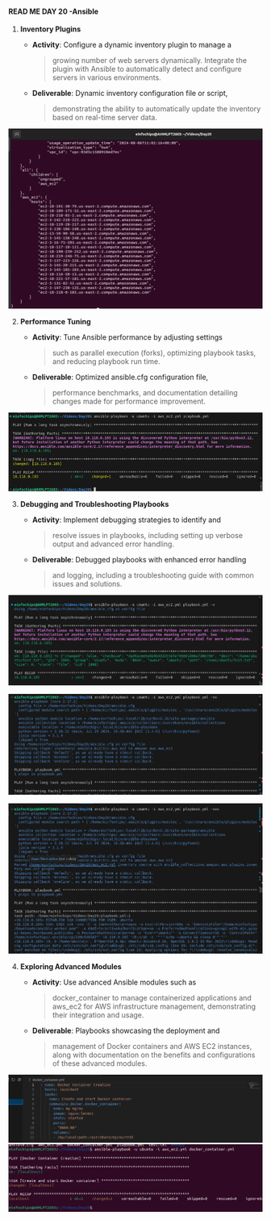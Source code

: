 #### READ ME DAY 20 -Ansible 

1.  **Inventory Plugins**

    -   **Activity**: Configure a dynamic inventory plugin to manage a
        > growing number of web servers dynamically. Integrate the
        > plugin with Ansible to automatically detect and configure
        > servers in various environments.

    -   **Deliverable**: Dynamic inventory configuration file or script,
        > demonstrating the ability to automatically update the
        > inventory based on real-time server data.

![](photos/media/image7.png)

2.  **Performance Tuning**

    -   **Activity**: Tune Ansible performance by adjusting settings
        > such as parallel execution (forks), optimizing playbook tasks,
        > and reducing playbook run time.

    -   **Deliverable**: Optimized ansible.cfg configuration file,
        > performance benchmarks, and documentation detailing changes
        > made for performance improvement.

![](photos/media/image5.png)

3.  **Debugging and Troubleshooting Playbooks**

    -   **Activity**: Implement debugging strategies to identify and
        > resolve issues in playbooks, including setting up verbose
        > output and advanced error handling.

    -   **Deliverable**: Debugged playbooks with enhanced error handling
        > and logging, including a troubleshooting guide with common
        > issues and solutions.

![](photos/media/image3.png)

![](photos/media/image4.png)

![](photos/media/image6.png)

4.  **Exploring Advanced Modules**

    -   **Activity**: Use advanced Ansible modules such as
        > docker_container to manage containerized applications and
        > aws_ec2 for AWS infrastructure management, demonstrating their
        > integration and usage.

    -   **Deliverable**: Playbooks showcasing the deployment and
        > management of Docker containers and AWS EC2 instances, along
        > with documentation on the benefits and configurations of these
        > advanced modules.

![](photos/media/image2.png)
![](photos/media/image1.png)